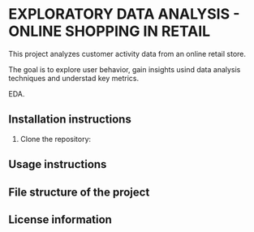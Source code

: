 # EXPLORATORY DATA ANALYSIS - ONLINE SHOPPING IN RETAIL 


This project analyzes customer activity data from an online retail store. 

The goal is to explore user behavior, gain insights usind data analysis techniques and understad key metrics.

EDA.

## Installation instructions
1. Clone the repository:

## Usage instructions

## File structure of the project

## License information



